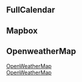 ## FullCalendar

## Mapbox

## OpenweatherMap

<div class="material-button">
  <a href="https://openweathermap.org/">OpenWeatherMap</a>
</div>


<div class="responsive-image">
 <a href="https://openweathermap.org/">OpenWeatherMap</a>
</div>